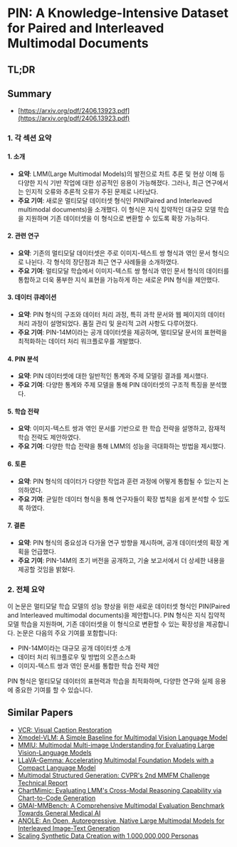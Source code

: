 # PIN: A Knowledge-Intensive Dataset for Paired and Interleaved Multimodal Documents
## TL;DR
## Summary
- [https://arxiv.org/pdf/2406.13923.pdf](https://arxiv.org/pdf/2406.13923.pdf)

### 1. 각 섹션 요약

#### 1. 소개
- **요약**: LMM(Large Multimodal Models)의 발전으로 차트 추론 및 현상 이해 등 다양한 지식 기반 작업에 대한 성공적인 응용이 가능해졌다. 그러나, 최근 연구에서는 인지적 오류와 추론적 오류가 주된 문제로 나타났다.
- **주요 기여**: 새로운 멀티모달 데이터셋 형식인 PIN(Paired and Interleaved multimodal documents)을 소개했다. 이 형식은 지식 집약적인 대규모 모델 학습을 지원하며 기존 데이터셋을 이 형식으로 변환할 수 있도록 확장 가능하다.

#### 2. 관련 연구
- **요약**: 기존의 멀티모달 데이터셋은 주로 이미지-텍스트 쌍 형식과 엮인 문서 형식으로 나뉜다. 각 형식의 장단점과 최근 연구 사례들을 소개하였다.
- **주요 기여**: 멀티모달 학습에서 이미지-텍스트 쌍 형식과 엮인 문서 형식의 데이터를 통합하고 더욱 풍부한 지식 표현을 가능하게 하는 새로운 PIN 형식을 제안했다.

#### 3. 데이터 큐레이션
- **요약**: PIN 형식의 구조와 데이터 처리 과정, 특히 과학 문서와 웹 페이지의 데이터 처리 과정이 설명되었다. 품질 관리 및 윤리적 고려 사항도 다루어졌다.
- **주요 기여**: PIN-14M이라는 공개 데이터셋을 제공하며, 멀티모달 문서의 표현력을 최적화하는 데이터 처리 워크플로우를 개발했다.

#### 4. PIN 분석
- **요약**: PIN 데이터셋에 대한 일반적인 통계와 주제 모델링 결과를 제시했다.
- **주요 기여**: 다양한 통계와 주제 모델을 통해 PIN 데이터셋의 구조적 특징을 분석했다.

#### 5. 학습 전략
- **요약**: 이미지-텍스트 쌍과 엮인 문서를 기반으로 한 학습 전략을 설명하고, 잠재적 학습 전략도 제안하였다.
- **주요 기여**: 다양한 학습 전략을 통해 LMM의 성능을 극대화하는 방법을 제시했다.

#### 6. 토론
- **요약**: PIN 형식의 데이터가 다양한 작업과 훈련 과정에 어떻게 통합될 수 있는지 논의하였다.
- **주요 기여**: 균일한 데이터 형식을 통해 연구자들이 확장 법칙을 쉽게 분석할 수 있도록 하였다.

#### 7. 결론
- **요약**: PIN 형식의 중요성과 다가올 연구 방향을 제시하며, 공개 데이터셋의 확장 계획을 언급했다.
- **주요 기여**: PIN-14M의 초기 버전을 공개하고, 기술 보고서에서 더 상세한 내용을 제공할 것임을 밝혔다.

### 2. 전체 요약

이 논문은 멀티모달 학습 모델의 성능 향상을 위한 새로운 데이터셋 형식인 PIN(Paired and Interleaved multimodal documents)을 제안합니다. PIN 형식은 지식 집약적 모델 학습을 지원하며, 기존 데이터셋을 이 형식으로 변환할 수 있는 확장성을 제공합니다. 논문은 다음의 주요 기여를 포함합니다:
- PIN-14M이라는 대규모 공개 데이터셋 소개
- 데이터 처리 워크플로우 및 방법의 오픈소스화
- 이미지-텍스트 쌍과 엮인 문서를 통합한 학습 전략 제안

PIN 형식은 멀티모달 데이터의 표현력과 학습을 최적화하며, 다양한 연구와 실제 응용에 중요한 기여를 할 수 있습니다.

## Similar Papers
- [VCR: Visual Caption Restoration](2406.06462.md)
- [Xmodel-VLM: A Simple Baseline for Multimodal Vision Language Model](2405.09215.md)
- [MMIU: Multimodal Multi-image Understanding for Evaluating Large Vision-Language Models](2408.02718.md)
- [LLaVA-Gemma: Accelerating Multimodal Foundation Models with a Compact Language Model](2404.01331.md)
- [Multimodal Structured Generation: CVPR's 2nd MMFM Challenge Technical Report](2406.11403.md)
- [ChartMimic: Evaluating LMM's Cross-Modal Reasoning Capability via Chart-to-Code Generation](2406.09961.md)
- [GMAI-MMBench: A Comprehensive Multimodal Evaluation Benchmark Towards General Medical AI](2408.03361.md)
- [ANOLE: An Open, Autoregressive, Native Large Multimodal Models for Interleaved Image-Text Generation](2407.06135.md)
- [Scaling Synthetic Data Creation with 1,000,000,000 Personas](2406.20094.md)
